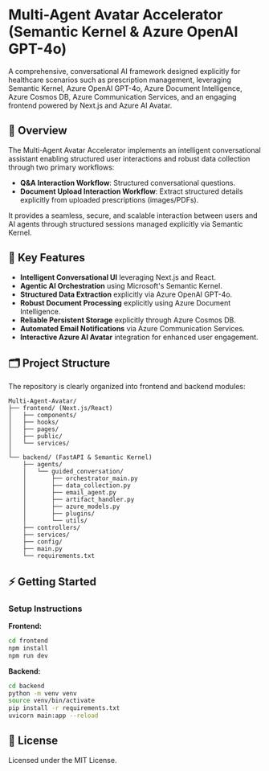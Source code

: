
# Multi-Agent Avatar Accelerator (Semantic Kernel & Azure OpenAI GPT-4o)

A comprehensive, conversational AI framework designed explicitly for healthcare scenarios such as prescription management, leveraging Semantic Kernel, Azure OpenAI GPT-4o, Azure Document Intelligence, Azure Cosmos DB, Azure Communication Services, and an engaging frontend powered by Next.js and Azure AI Avatar.

## 🚀 Overview

The Multi-Agent Avatar Accelerator implements an intelligent conversational assistant enabling structured user interactions and robust data collection through two primary workflows:

- **Q&A Interaction Workflow**: Structured conversational questions.
- **Document Upload Interaction Workflow**: Extract structured details explicitly from uploaded prescriptions (images/PDFs).

It provides a seamless, secure, and scalable interaction between users and AI agents through structured sessions managed explicitly via Semantic Kernel.

## 🎯 Key Features

- **Intelligent Conversational UI** leveraging Next.js and React.
- **Agentic AI Orchestration** using Microsoft's Semantic Kernel.
- **Structured Data Extraction** explicitly via Azure OpenAI GPT-4o.
- **Robust Document Processing** explicitly using Azure Document Intelligence.
- **Reliable Persistent Storage** explicitly through Azure Cosmos DB.
- **Automated Email Notifications** via Azure Communication Services.
- **Interactive Azure AI Avatar** integration for enhanced user engagement.

## 🗂 Project Structure

The repository is clearly organized into frontend and backend modules:

```
Multi-Agent-Avatar/
├── frontend/ (Next.js/React)
│   ├── components/
│   ├── hooks/
│   ├── pages/
│   ├── public/
│   └── services/
│
└── backend/ (FastAPI & Semantic Kernel)
    ├── agents/
    │   └── guided_conversation/
    │       ├── orchestrator_main.py
    │       ├── data_collection.py
    │       ├── email_agent.py
    │       ├── artifact_handler.py
    │       ├── azure_models.py
    │       ├── plugins/
    │       └── utils/
    ├── controllers/
    ├── services/
    ├── config/
    ├── main.py
    └── requirements.txt
```

## ⚡️ Getting Started

### **Setup Instructions**

**Frontend:**

```bash
cd frontend
npm install
npm run dev
```

**Backend:**

```bash
cd backend
python -m venv venv
source venv/bin/activate
pip install -r requirements.txt
uvicorn main:app --reload
```

## 📄 License

Licensed under the MIT License.
